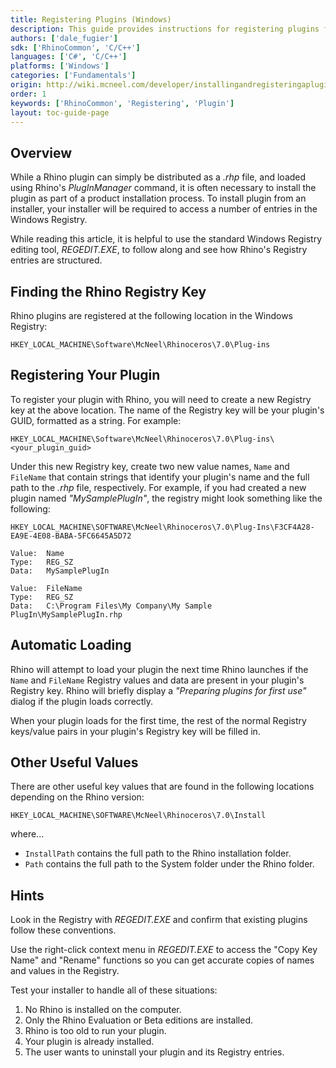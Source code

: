 ```yaml
---
title: Registering Plugins (Windows)
description: This guide provides instructions for registering plugins for Windows.
authors: ['dale_fugier']
sdk: ['RhinoCommon', 'C/C++']
languages: ['C#', 'C/C++']
platforms: ['Windows']
categories: ['Fundamentals']
origin: http://wiki.mcneel.com/developer/installingandregisteringaplugin
order: 1
keywords: ['RhinoCommon', 'Registering', 'Plugin']
layout: toc-guide-page
---
```



## Overview

While a Rhino plugin can simply be distributed as a *.rhp* file, and loaded using Rhino's *PlugInManager* command, it is often necessary to install the plugin as part of a product installation process.  To install plugin from an installer, your installer will be required to access a number of entries in the Windows Registry.

While reading this article, it is helpful to use the standard Windows Registry editing tool, *REGEDIT.EXE*, to follow along and see how Rhino's Registry entries are structured.

## Finding the Rhino Registry Key

Rhino plugins are registered at the following location in the Windows Registry:

`HKEY_LOCAL_MACHINE\Software\McNeel\Rhinoceros\7.0\Plug-ins`

## Registering Your Plugin

To register your plugin with Rhino, you will need to create a new Registry key at the above location.  The name of the Registry key will be your plugin's GUID, formatted as a string.  For example:

`HKEY_LOCAL_MACHINE\Software\McNeel\Rhinoceros\7.0\Plug-ins\<your_plugin_guid>`

Under this new Registry key, create two new value names, ```Name``` and ```FileName``` that contain strings that identify your plugin's name and the full path to the *.rhp* file, respectively.  For example, if you had created a new plugin named *"MySamplePlugIn"*, the registry might look something like the following:

```
HKEY_LOCAL_MACHINE\SOFTWARE\McNeel\Rhinoceros\7.0\Plug-Ins\F3CF4A28-EA9E-4E08-BABA-5FC6645A5D72

Value:  Name
Type:   REG_SZ
Data:   MySamplePlugIn

Value:  FileName
Type:   REG_SZ
Data:   C:\Program Files\My Company\My Sample PlugIn\MySamplePlugIn.rhp
```

## Automatic Loading

Rhino will attempt to load your plugin the next time Rhino launches if the ```Name``` and ```FileName``` Registry values and data are present in your plugin's Registry key.  Rhino will briefly display a *"Preparing plugins for first use"* dialog if the plugin loads correctly.

When your plugin loads for the first time, the rest of the normal Registry keys/value pairs in your plugin's Registry key will be filled in.

## Other Useful Values

There are other useful key values that are found in the following locations depending on the Rhino version:

`HKEY_LOCAL_MACHINE\SOFTWARE\McNeel\Rhinoceros\7.0\Install`

where...

- ```InstallPath``` contains the full path to the Rhino installation folder.
- ```Path``` contains the full path to the System folder under the Rhino folder.

## Hints

Look in the Registry with *REGEDIT.EXE* and confirm that existing plugins follow these conventions.

Use the right-click context menu in *REGEDIT.EXE* to access the "Copy Key Name" and "Rename" functions so you can get accurate copies of names and values in the Registry.

Test your installer to handle all of these situations:

1. No Rhino is installed on the computer.
2. Only the Rhino Evaluation or Beta editions are installed.
3. Rhino is too old to run your plugin.
4. Your plugin is already installed.
5. The user wants to uninstall your plugin and its Registry entries.
